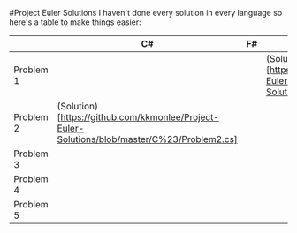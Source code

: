 #Project Euler Solutions
I haven't done every solution in every language so here's a table to make things easier:

|           | C# | F# | Java | Haskell | Python | Mathematica |
|-----------|----|----|------|---------|--------|-------------|
| Problem 1 |    |    |(Solution)[https://github.com/kkmonlee/Project-Euler-Solutions/blob/master/Java/Problem1.java]      |         |        |(Solution)[https://github.com/kkmonlee/Project-Euler-Solutions/blob/master/Mathematica/Problem1.mathematica]             |
| Problem 2 |(Solution)[https://github.com/kkmonlee/Project-Euler-Solutions/blob/master/C%23/Problem2.cs]    |    |      |         |        |(Solution)[https://github.com/kkmonlee/Project-Euler-Solutions/blob/master/Mathematica/Problem2.mathematica]             |
| Problem 3 |    |    |      |         |        |(Solution)[https://github.com/kkmonlee/Project-Euler-Solutions/blob/master/Mathematica/Problem3.mathematica]             |
| Problem 4 |    |    |      |         |        |(Solution)[https://github.com/kkmonlee/Project-Euler-Solutions/blob/master/Mathematica/Problem4.mathematica]             |
| Problem 5 |    |    |      |         |        |             |
